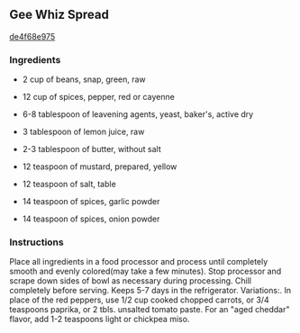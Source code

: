 ## Gee Whiz Spread

[de4f68e975](http://www.food.com/recipe/gee-whiz-spread-326682)

### Ingredients

 - 2 cup of beans, snap, green, raw

 - 12 cup of spices, pepper, red or cayenne

 - 6-8 tablespoon of leavening agents, yeast, baker's, active dry

 - 3 tablespoon of lemon juice, raw

 - 2-3 tablespoon of butter, without salt

 - 12 teaspoon of mustard, prepared, yellow

 - 12 teaspoon of salt, table

 - 14 teaspoon of spices, garlic powder

 - 14 teaspoon of spices, onion powder

### Instructions

Place all ingredients in a food processor and process until completely smooth and evenly colored(may take a few minutes). Stop processor and scrape down sides of bowl as necessary during processing. Chill completely before serving. Keeps 5-7 days in the refrigerator. Variations:. In place of the red peppers, use 1/2 cup cooked chopped carrots, or 3/4 teaspoons paprika, or 2 tbls. unsalted tomato paste. For an "aged cheddar" flavor, add 1-2 teaspoons light or chickpea miso.